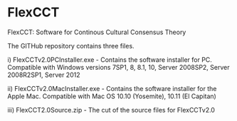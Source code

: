 # FlexCCT
FlexCCT: Software for Continous Cultural Consensus Theory

The GITHub repository contains three files.

i) FlexCCTv2.0PCInstaller.exe - Contains the software installer for PC.
Compatible with Windows versions 7SP1, 8, 8.1, 10, Server 2008SP2, Server 2008R2SP1, Server 2012

ii) FlexCCTv2.0MacInstaller.exe - Contains the software installer for the Apple Mac.
Compatible with Mac OS 10.10 (Yosemite), 10.11 (El Capitan)

iii) FlexCCT2.0Source.zip - The cut of the source files for FlexCCTv2.0
